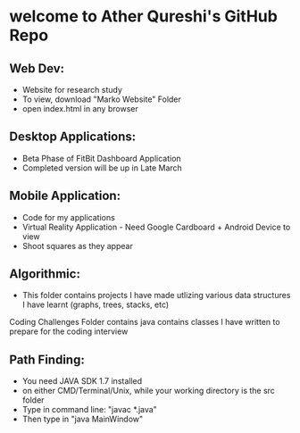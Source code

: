 # welcome to Ather Qureshi's GitHub Repo

## Web Dev: 
* Website for research study
* To view, download "Marko Website" Folder
* open index.html in any browser

## Desktop Applications:
* Beta Phase of FitBit Dashboard Application
* Completed version will be up in Late March

## Mobile Application:
* Code for my applications 
* Virtual Reality Application - Need Google Cardboard + Android Device to view
* Shoot squares as they appear 

## Algorithmic:
* This folder contains projects I have made utlizing various data structures I have learnt (graphs, trees, stacks, etc)

Coding Challenges Folder contains java contains classes I have written to prepare for the coding interview

## Path Finding:
* You need JAVA SDK 1.7 installed
* on either CMD/Terminal/Unix, while your working directory is the src folder
* Type in command line: "javac *.java"
* Then type in "java MainWindow"

